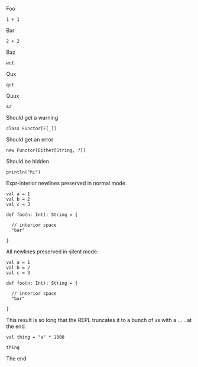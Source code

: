 Foo

```tut
1 + 1
```

Bar

```tut:silent
2 + 2
```

Baz

```tut:nofail
wut
```

Qux

```tut:silent:nofail
qut
```

Quux

```tut:plain
42
```

Should get a warning

```tut
class Functor[F[_]]
```

Should get an error

```tut:nofail
new Functor[Either[String, ?]]
```

Should be hidden

```tut:invisible
println("hi")
```

Expr-interior newlines preserved in normal mode.

```tut
val a = 1
val b = 2
val c = 3

def foo(n: Int): String = {
  
  // interior space
  "bar"

}
```

All newlines preserved in silent mode.

```tut:silent
val a = 1
val b = 2
val c = 3

def foo(n: Int): String = {
  
  // interior space
  "bar"

}
```

This result is so long that the REPL truncates it to a bunch of `a`s with a `...` at the end.

```tut
val thing = "a" * 1000
```

```tut:fail:reset
thing
```

The end
